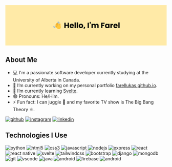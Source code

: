 ![banner](https://github.com/farellukas/farellukas/blob/main/github-banner.png)

## About Me

- 💻 I'm a passionate software developer currently studying at the University of Alberta in Canada.
- 🔭 I’m currently working on my personal portfolio [farellukas.github.io](https://github.com/farellukas/farellukas.github.io).
- 🌱 I’m currently learning [Svelte](https://svelte.dev).
- 😄 Pronouns: He/Him.
- ⚡ Fun fact: I can juggle 🤹 and my favorite TV show is The Big Bang Theory ⚛️.

[![github](https://img.shields.io/badge/GitHub-100000?style=for-the-badge&logo=github&logoColor=white)](https://github.com/farellukas)
[![instagram](https://img.shields.io/badge/Instagram-E4405F?style=for-the-badge&logo=instagram&logoColor=white)](https://www.instagram.com/farellukas/)
[![linkedin](https://img.shields.io/badge/LinkedIn-0077B5?style=for-the-badge&logo=linkedin&logoColor=white)](https://www.linkedin.com/in/farellukas/)

## Technologies I Use

![python](https://img.shields.io/badge/Python-3776AB?style=for-the-badge&logo=python&logoColor=white) 
![html5](https://img.shields.io/badge/HTML5-E34F26?style=for-the-badge&logo=html5&logoColor=white)
![css3](https://img.shields.io/badge/CSS3-1572B6?style=for-the-badge&logo=css3&logoColor=white)
![javascript](https://img.shields.io/badge/JavaScript-323330?style=for-the-badge&logo=javascript&logoColor=F7DF1E) 
![nodejs](https://img.shields.io/badge/Node.js-43853D?style=for-the-badge&logo=node.js&logoColor=white) 
![express](https://img.shields.io/badge/Express.js-404D59?style=for-the-badge&logo=express&logoColor=white) 
![react](https://img.shields.io/badge/React-20232A?style=for-the-badge&logo=react&logoColor=61DAFB) 
![react native](https://img.shields.io/badge/React_Native-20232A?style=for-the-badge&logo=react&logoColor=61DAFB) 
![svelte](https://img.shields.io/badge/Svelte-4A4A55?style=for-the-badge&logo=svelte&logoColor=FF3E00) 
![tailwindcss](https://img.shields.io/badge/Tailwind_CSS-38B2AC?style=for-the-badge&logo=tailwind-css&logoColor=white) 
![bootstrap](https://img.shields.io/badge/Bootstrap-563D7C?style=for-the-badge&logo=bootstrap&logoColor=white) 
![django](https://img.shields.io/badge/Django-092E20?style=for-the-badge&logo=django&logoColor=white) 
![mongodb](https://img.shields.io/badge/MongoDB-4EA94B?style=for-the-badge&logo=mongodb&logoColor=white) 
![git](https://img.shields.io/badge/GIT-E44C30?style=for-the-badge&logo=git&logoColor=white) 
![vscode](https://img.shields.io/badge/Visual_Studio_Code-0078D4?style=for-the-badge&logo=visual%20studio%20code&logoColor=white)
![java](https://img.shields.io/badge/Java-ED8B00?style=for-the-badge&logo=openjdk&logoColor=white)
![android](https://img.shields.io/badge/Android-3DDC84?style=for-the-badge&logo=android&logoColor=white)
![firebase](https://img.shields.io/badge/Firebase-yellow?style=for-the-badge&logo=firebase&logoColor=white)
![android](https://img.shields.io/badge/Julia-9558B2?style=for-the-badge&logo=julia&logoColor=white)
